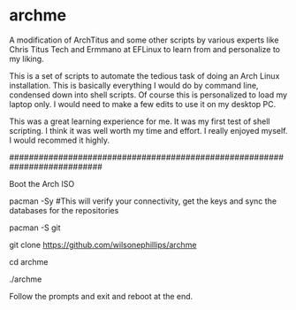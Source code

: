 # archme
 A modification of ArchTitus and some other scripts by various experts like Chris Titus Tech and Ermmano at EFLinux to learn from and personalize to my liking.
 
 This is a set of scripts to automate the tedious task of doing an Arch Linux installation. This is basically everything I would do by command line, condensed down into shell scripts. Of course this is personalized to load my laptop only. I would need to make a few edits to use it on my desktop PC.
 
This was a great learning experience for me. It was my first test of shell scripting. I think it was well worth my time and effort. I really enjoyed myself. I would recommed it highly.

###########################################################################

Boot the Arch ISO

pacman -Sy       #This will verify your connectivity, get the keys and sync the databases for the repositories

pacman -S git

git clone https://github.com/wilsonephillips/archme

cd archme

./archme

Follow the prompts and exit and reboot at the end.
